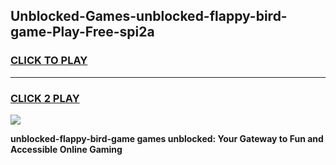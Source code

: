 
## Unblocked-Games-unblocked-flappy-bird-game-Play-Free-spi2a
<h3>
<a href="https://premium76.site?title=unblocked-flappy-bird-game&ref=15A">CLICK TO PLAY</a></h3>
<hr>

<h3>
<a href="https://premium76.site?title=unblocked-flappy-bird-game&ref=15A">CLICK 2 PLAY</a>
  
</h3>

<a href="https://premium76.site?title=unblocked-flappy-bird-game&ref=15A"><img src="https://clearcache.store/games.png"></a>


**unblocked-flappy-bird-game games unblocked: Your Gateway to Fun and Accessible Online Gaming**

